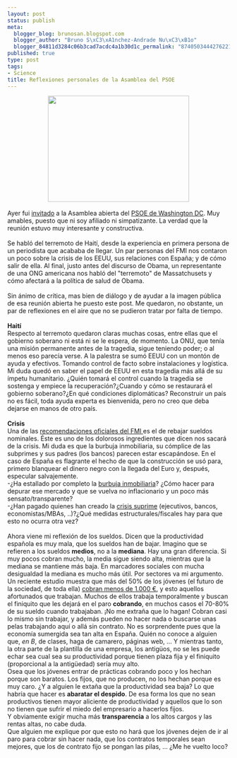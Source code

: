 ```yaml
--- 
layout: post
status: publish
meta: 
  blogger_blog: brunosan.blogspot.com
  blogger_author: "Bruno S\xC3\xA1nchez-Andrade Nu\xC3\xB1o"
  blogger_84811d3284c06b3cad7acdc4a1b30d1c_permalink: "874050344427622170"
published: true
type: post
tags: 
- Science
title: Reflexiones personales de la Asamblea del PSOE
---
```

<div class="separator" style="clear:both;text-align:center;"><a href="http://img129.yfrog.com/img129/3192/my2z.jpg" style="margin-left:1em;margin-right:1em;"><img border="0" height="240" src="http://img129.yfrog.com/img129/3192/my2z.jpg" width="320" /></a></div><br />Ayer fui <a href="http://twitter.com/brunosan/status/8300258363">invitado</a> a la Asamblea abierta del <a href="http://www.facebook.com/profile.php?id=100000037321447">PSOE de Washington DC</a>. Muy amables, puesto que ni soy afiliado ni simpatizante. La verdad que la reunión estuvo muy interesante y constructiva.<br /><br />Se habló del terremoto de Haití, desde la experiencia en primera persona de un periodista que acababa de llegar. Un par personas del FMI nos contaron un poco sobre la crisis de los EEUU, sus relaciones con España; y de cómo salir de ella. Al final, justo antes del discurso de Obama, un representante de una ONG americana nos habló del "terremoto" de Massatchusets y cómo afectará a la política de salud de Obama.<br /><br />Sin ánimo de crítica, mas bien de diálogo y de ayudar a la imagen pública de esa reunión abierta he puesto este post. Me quedaron, no obstante, un par de reflexiones en el aire que no se pudieron tratar por falta de tiempo.<br /><br /><b>Haití</b><br />Respecto al terremoto quedaron claras muchas cosas, entre ellas que el gobierno soberano ni está ni se le espera, de momento. La ONU, que tenía una misión permanente antes de la tragedia, sigue teniendo poder; o al menos eso parecía verse. A la palestra se sumó EEUU con un montón de ayuda y efectivos. Tomando control de facto sobre instalaciones y logística. Mi duda quedó en saber el papel de EEUU en esta tragedia más allá de su ímpetu humanitario. ¿Quién tomará el control cuando la tragedia se sostenga y empiece la recuperación?¿Cuando y cómo se restaurará el gobierno soberano?¿En qué condiciones diplomáticas? Reconstruir un país no es fácil, toda ayuda experta es bienvenida, pero no creo que deba dejarse en manos de otro país.<br /><br /><b>Crisis</b><br />Una de las <a href="http://www.kaosenlared.net/noticia/fmi-tiene-solucion-para-espana-bajar-sueldos">recomendaciones oficiales del FMI </a>es el de rebajar sueldos nominales. Éste es uno de los dolorosos ingredientes que dicen nos sacará de la crisis. Mi duda es que la burbuja inmobiliaria, su cómplice de las subprimes y sus padres (los bancos) parecen estar escapándose. En el caso de España es flagrante el hecho de que la construcción se usó para, primero blanquear el dinero negro con la llegada del Euro y, después, especular salvajemente.<br />-¿Ha estallado por completo la <a href="http://es.wikipedia.org/wiki/Burbuja_inmobiliaria_en_Espa%C3%B1a">burbuja inmobiliaria</a>? ¿Cómo hacer para depurar ese mercado y que se vuelva no inflacionario y un poco más sensato/transparente?<br />-¿Han pagado quienes han creado la <a href="http://es.wikipedia.org/wiki/Crisis_de_las_hipotecas_subprime">crisis suprime</a> (ejecutivos, bancos, economistas/MBAs, ..)?¿Qué medidas estructurales/fiscales hay para que esto no ocurra otra vez?<br /><br />Ahora viene mi reflexión de los sueldos. Dicen que la productividad española es muy mala, que los sueldos han de bajar. Imagino que se refieren a los sueldos <b>medios</b>, no a la <b>mediana</b>. Hay una gran diferencia. Si muy pocos cobran mucho, la media sigue siendo alta, mientras que la mediana se mantiene más baja. En marcadores sociales con mucha desigualdad la mediana es mucho más útil. Por sectores va mi argumento. Un reciente estudio muestra que más del 50% de los jóvenes (el futuro de la sociedad, de toda ella) <a href="http://estaticos.20minutos.es/edicionimpresa/barcelona/06/03/BARC_29_03_06.pdf">cobran menos de 1.000 €</a>, y esto aquellos afortunados que trabajan. Muchos de ellos trabaja temporalmente y buscan el finiquito que les dejará en el paro <b>cobrando</b>, en muchos casos el 70-80% de su sueldo cuando trabajaban. ¡No me extraña que lo hagan! Cobran casi lo mismo sin trabajar, y además pueden no hacer nada o buscarse unas pelas trabajando aquí o allá sin contrato. No es sorprendente pues que la economía sumergida sea tan alta en España. Quién no conoce a alguien que, <i>en B</i>, de clases, haga de camarero, páginas web, … Y mientras tanto, la otra parte de la plantilla de una empresa, los antigüos, no se les puede echar sea cual sea su productividad porque tienen plaza fija y el finiquito (proporcional a la antigüedad) sería muy alto.<br />Osea que los jóvenes entrar de prácticas cobrando poco y los hechan porque son baratos. Los fijos, que no producen, no los hechan porque es muy caro. ¿Y a alguien le extaña que la productividad sea baja? Lo que habría que hacer es <b>abaratar el despido</b>. De esa forma los que no sean productivos tienen mayor aliciente de productividad y aquellos que lo son no tienen que sufrir el miedo del empresario a hacerlos fijos.<br />Y obviamente exigir mucha más <b>transparencia</b> a los altos cargos y las rentas altas, no cabe duda.<br />Que alguien me explique por que esto no hará que los jóvenes dejen de ir al paro para cobrar sin hacer nada, que los contratos temporales sean mejores, que los de contrato fijo se pongan las pilas, … ¿Me he vuelto loco?<br /><div><br /></div>
